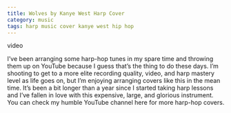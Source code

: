 ```yaml
---
title: Wolves by Kanye West Harp Cover
category: music
tags: harp music cover kanye west hip hop
---
```


video

I’ve been arranging some harp-hop tunes in my spare time and throwing them up on YouTube because I guess that’s the thing to do these days. I’m shooting to get to a more elite recording quality, video, and harp mastery level as life goes on, but I’m enjoying arranging covers like this in the mean time. It’s been a bit longer than a year since I started taking harp lessons and I’ve fallen in love with this expensive, large, and glorious instrument. You can check my humble YouTube channel here for more harp-hop covers.
